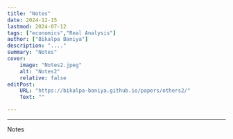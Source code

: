 ```yaml
---
title: "Notes" 
date: 2024-12-15
lastmod: 2024-07-12
tags: ["economics","Real Analysis"]
author: ["Bikalpa Baniya"]
description: "...." 
summary: "Notes" 
cover:
    image: "Notes2.jpeg"
    alt: "Notes2"
    relative: false
editPost:
    URL: "https://bikalpa-baniya.github.io/papers/others2/"
    Text: ""

---
```


---


Notes
